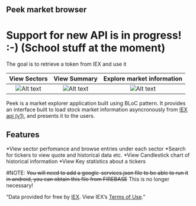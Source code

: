 ## Peek market browser

<!--# The IEX API has been paywalled and can only be accessed through an account thus the free API Won't work anymore -->

# Support for new API is in progress! :-) (School stuff at the moment)

The goal is to retrieve a token from IEX and use it

|             View Sectors             |              View Summary              |          Explore market information          |
| :----------------------------------: | :------------------------------------: | :------------------------------------------: |
| ![Alt text](list.gif 'View Sectors') | ![Alt text](search.gif 'View Sectors') | ![Alt text](select_stock.gif 'View Sectors') |

Peek is a market explorer application built using BLoC pattern. It provides an interface built to load stock market information asyncronously
from [IEX api (v1)](https://iextrading.com/developer/), and presents it to the users.

## Features

*View sector perfomance and browse entries under each sector
*Search for tickers to view quote and historical data etc.
*View Candlestick chart of historical information
*View Key statistics about a tickers

#NOTE:
~~You will need to add a google-services.json file to be able to run it in android, you can obtain this file from FIREBASE~~
This is no longer necessary!

“Data provided for free by [IEX](https://iextrading.com/developer/). View IEX’s [Terms of Use](https://iextrading.com/api-exhibit-a/).”
